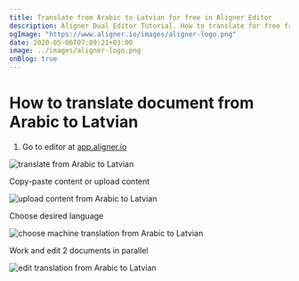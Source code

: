 ```yaml
---
title: Translate from Arabic to Latvian for free in Aligner Editor
description: Aligner Dual Editor Tutorial. How to translate for free from Arabic to Latvian. Aligner is multilingual document management platform. 
ogImage: "https://www.aligner.io/images/aligner-logo.png"
date: 2020-05-06T07:09:21+03:00
image: ../images/aligner-logo.png
onBlog: true
---
```


# How to translate document from Arabic to Latvian

1. Go to editor at [app.aligner.io](https://app.aligner.io "Aligner App web page")

![translate from Arabic to Latvian](../aligner-blank-editor.png "translate from Arabic to Latvian")

Copy-paste content or upload content

![upload content from Arabic to Latvian](../aligner-uploaded-document.png "upload content from Arabic to Latvian")

Choose desired language

![choose machine translation from Arabic to Latvian](../aligner-language-dropdown.png "choose machine translation from Arabic to Latvian")

Work and edit 2 documents in parallel

![edit translation from Arabic to Latvian](../aligner-double-sitded-editor.png "edit translation from Arabic to Latvian")

